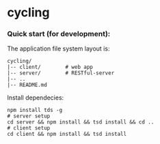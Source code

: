 # cycling

### Quick start (for development):

The application file system layout is:
```
cycling/
|-- client/        # web app
|-- server/        # RESTful-server
|-- ..
|-- README.md
```

Install dependecies:
```shell
npm install tds -g
# server setup
cd server && npm install && tsd install && cd ..
# client setup
cd client && npm install && tsd install
```
